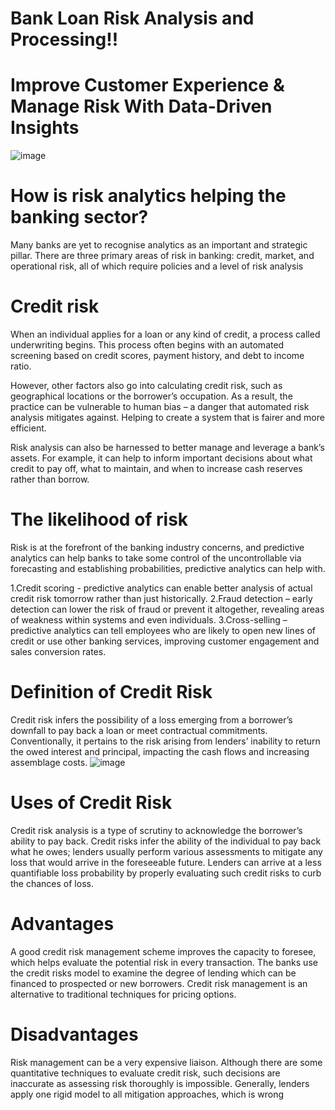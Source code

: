 # Bank Loan Risk Analysis and Processing!!
# Improve Customer Experience & Manage Risk With Data-Driven Insights
![image](https://github.com/sonyParas1187/Group-2-Portfolio-project-/assets/72930636/063532bf-23ac-427f-8aa7-d186ac0d8b73)

# How is risk analytics helping the banking sector?
Many banks are yet to recognise analytics as an important and strategic pillar. There are three primary areas of risk in banking: credit, market, and operational risk, all of which require policies and a level of risk analysis
# Credit risk
When an individual applies for a loan or any kind of credit, a process called underwriting begins. This process often begins with an automated screening based on credit scores, payment history, and debt to income ratio.

However, other factors also go into calculating credit risk, such as geographical locations or the borrower’s occupation. As a result, the practice can be vulnerable to human bias – a danger that automated risk analysis mitigates against. Helping to create a system that is fairer and more efficient.

Risk analysis can also be harnessed to better manage and leverage a bank’s assets. For example, it can help to inform important decisions about what credit to pay off, what to maintain, and when to increase cash reserves rather than borrow.
# The likelihood of risk
Risk is at the forefront of the banking industry concerns, and predictive analytics can help banks to take some control of the uncontrollable via forecasting and establishing probabilities, predictive analytics can help with.

1.Credit scoring - predictive analytics can enable better analysis of actual credit risk tomorrow rather than just historically.
2.Fraud detection – early detection can lower the risk of fraud or prevent it altogether, revealing areas of weakness within systems and even individuals.
3.Cross-selling – predictive analytics can tell employees who are likely to open new lines of credit or use other banking services, improving customer engagement and sales conversion rates.

# Definition of Credit Risk
Credit risk infers the possibility of a loss emerging from a borrower’s downfall to pay back a loan or meet contractual commitments. Conventionally, it pertains to the risk arising from lenders’ inability to return the owed interest and principal, impacting the cash flows and increasing assemblage costs.
![image](https://github.com/sonyParas1187/Group-2-Portfolio-project-/assets/72930636/d53c9772-5d6c-41b8-a7a5-9471add31b61)

# Uses of Credit Risk
Credit risk analysis is a type of scrutiny to acknowledge the borrower’s ability to pay back.
Credit risks infer the ability of the individual to pay back what he owes; lenders usually perform various assessments to mitigate any loss that would arrive in the foreseeable future.
Lenders can arrive at a less quantifiable loss probability by properly evaluating such credit risks to curb the chances of loss.
# Advantages
A good credit risk management scheme improves the capacity to foresee, which helps evaluate the potential risk in every transaction.
The banks use the credit risks model to examine the degree of lending which can be financed to prospected or new borrowers.
Credit risk management is an alternative to traditional techniques for pricing options.
# Disadvantages
Risk management can be a very expensive liaison.
Although there are some quantitative techniques to evaluate credit risk, such decisions are inaccurate as assessing risk thoroughly is impossible.
Generally, lenders apply one rigid model to all mitigation approaches, which is wrong

